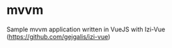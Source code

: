 # mvvm

Sample mvvm application written in VueJS with Izi-Vue (https://github.com/gejgalis/izi-vue)
